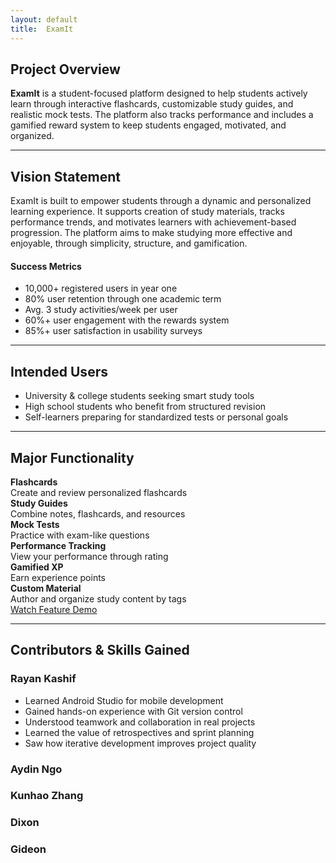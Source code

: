```yaml
---
layout: default
title:  ExamIt
---
```


##  Project Overview

<section class="info-card">
  <p><strong>ExamIt</strong> is a student-focused platform designed to help students actively learn through interactive flashcards, customizable study guides, and realistic mock tests. The platform also tracks performance and includes a gamified reward system to keep students engaged, motivated, and organized.</p>
</section>

---

##  Vision Statement

<section class="info-card">
  <p>ExamIt is built to empower students through a dynamic and personalized learning experience. It supports creation of study materials, tracks performance trends, and motivates learners with achievement-based progression. The platform aims to make studying more effective and enjoyable, through simplicity, structure, and gamification.</p>

  <h4> Success Metrics</h4>
  <ul>
    <li> 10,000+ registered users in year one</li>
    <li> 80% user retention through one academic term</li>
    <li> Avg. 3 study activities/week per user</li>
    <li> 60%+ user engagement with the rewards system</li>
    <li> 85%+ user satisfaction in usability surveys</li>
  </ul>
</section>


---

##  Intended Users

<section class="info-card">
  <ul>
    <li> University & college students seeking smart study tools</li>
    <li> High school students who benefit from structured revision</li>
    <li> Self-learners preparing for standardized tests or personal goals</li>
  </ul>
</section>

---

##  Major Functionality

<section class="function-grid">
  <div class="function-card"> <strong>Flashcards</strong><br>Create and review personalized flashcards</div>
  <div class="function-card"> <strong>Study Guides</strong><br>Combine notes, flashcards, and resources</div>
  <div class="function-card"> <strong>Mock Tests</strong><br>Practice with exam-like questions</div>
  <div class="function-card"> <strong>Performance Tracking</strong><br>View your performance through rating</div>
  <div class="function-card"> <strong>Gamified XP</strong><br>Earn experience points</div>
  <div class="function-card"> <strong>Custom Material</strong><br>Author and organize study content by tags</div>
</section>

<div class="demo-button-wrapper">
  <a href="/features" class="demo-button">Watch Feature Demo</a>
</div>



---

##  Contributors & Skills Gained

<section class="team-cards">
  <div class="team-card focus-card">
    <h3>Rayan Kashif</h3>
    <ul>
      <li>Learned Android Studio for mobile development</li>
      <li>Gained hands-on experience with Git version control</li>
      <li>Understood teamwork and collaboration in real projects</li>
      <li>Learned the value of retrospectives and sprint planning</li>
      <li>Saw how iterative development improves project quality</li>
    </ul>
  </div>

  <div class="team-card">
    <h3>Aydin Ngo</h3>
    <p></p>
  </div>

  <div class="team-card">
    <h3>Kunhao Zhang</h3>
    <p></p>
  </div>

  <div class="team-card">
    <h3>Dixon</h3>
    <p></p>
  </div>

  <div class="team-card">
    <h3>Gideon</h3>
    <p></p>
  </div>
</section>

